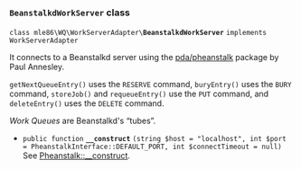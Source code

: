 ### `BeanstalkdWorkServer` class

`class mle86\WQ\WorkServerAdapter\`**`BeanstalkdWorkServer`** `implements WorkServerAdapter`

It connects to a Beanstalkd server
using the [pda/pheanstalk](https://github.com/pda/pheanstalk) package
by Paul Annesley.

`getNextQueueEntry()` uses the `RESERVE` command,
`buryEntry()` uses the `BURY` command,
`storeJob()` and `requeueEntry()` use the `PUT` command,
and `deleteEntry()` uses the `DELETE` command.

*Work Queues* are Beanstalkd's “tubes”.

* `public function` **`__construct`** `(string $host = "localhost", int $port = PheanstalkInterface::DEFAULT_PORT, int $connectTimeout = null)`  
    See [Pheanstalk::__construct](https://github.com/pda/pheanstalk/blob/master/src/Pheanstalk.php).

